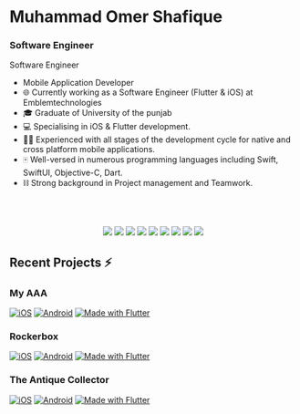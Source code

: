 # **Muhammad Omer Shafique**

### Software Engineer

Software Engineer
- Mobile Application Developer
- 🌐 Currently working as a Software Engineer (Flutter & iOS) at Emblemtechnologies
- 🎓 Graduate of University of the punjab
- 💻 Specialising in iOS & Flutter development.
- 👨‍🏫 Experienced with all stages of the development cycle for native and cross platform mobile applications.
- 🀄 Well-versed in numerous programming languages including Swift, SwiftUI, Objective-C, Dart.
- ⛓️ Strong background in Project management and Teamwork.

<br><br>

<div align="center">
<a href="https://omershafique0.github.io/">
<img src="https://img.shields.io/badge/Portfolio-000000?style=for-the-badge&logo=opsgenie&logoColor=ffffff"></a> 
 <a href="https://github.com/omershafique0/">
<img src="https://img.shields.io/badge/Github-211F1F?style=for-the-badge&logo=GitHub&logoColor=ffffff"></a> 
<a href="https://www.linkedin.com/in/omershafique/">
<img src="https://img.shields.io/badge/Linkedin-0077B5?style=for-the-badge&logo=Linkedin&logoColor=ffffff"></a>
<a href="https://www.facebook.com/omershafique0/">
<img src="https://img.shields.io/badge/Facebook-1877F2?style=for-the-badge&logo=Facebook&logoColor=ffffff"></a>
<a href="https://www.instagram.com/omer__shafique/">
<img src="https://img.shields.io/badge/Instagram-DD2A7B?style=for-the-badge&logo=Instagram&logoColor=ffffff"></a>
<a href="mailto:omershafique0@gmail.com">
<img src="https://img.shields.io/badge/Gmail-D44638?style=for-the-badge&logo=gmail&logoColor=ffffff"></a>
<a href="https://m.me/omershafique0/">
<img src="https://img.shields.io/badge/Chat-1877F2?style=for-the-badge&logo=Messenger&logoColor=ffffff"></a>
<a href="https://wa.me/923310437099?text=%23Github">
<img src="https://img.shields.io/badge/Chat-25D366?style=for-the-badge&logo=WhatsApp&logoColor=ffffff"></a>
<a href="https://wa.me/923310437099?text=Thank%20you%20for%20supporting%20me%20%E2%9D%A4%0ABank%20Account%20Details%0ATitle%3A%20Omer%20Shafique%0AIBAN%3A%20PK77MEZN0002930104339212">
<img src="https://img.shields.io/badge/Support-Developer-784fff?style=for-the-badge&logo=buy-me-a-coffee&logoColor=ffffff"></a>
</div>


## Recent Projects ⚡
### My AAA

[![iOS](https://img.shields.io/badge/AAA-FFBF00?logo=app-store&logoColor=ffffff)](https://apps.apple.com/pk/app/my-aaa/id1580543385)
[![Android](https://img.shields.io/badge/AAA-FFBF00?logo=google-play&logoColor=ffffff)](https://play.google.com/store/apps/details?id=com.aaa.myaaapass)
[![Made with Flutter](https://img.shields.io/badge/Made_with-Flutter-FFBF00?logo=flutter&logoColor=ffffff)](https://flutter.dev)

### Rockerbox

[![iOS](https://img.shields.io/badge/AAA-FFBF00?logo=app-store&logoColor=ffffff)](https://apps.apple.com/gb/app/rockerbox-news/id1571487045)
[![Android](https://img.shields.io/badge/AAA-FFBF00?logo=google-play&logoColor=ffffff)](https://play.google.com/store/apps/details?id=com.rockerbox.myrockerbox)
[![Made with Flutter](https://img.shields.io/badge/Made_with-Flutter-FFBF00?logo=flutter&logoColor=ffffff)](https://flutter.dev)

### The Antique Collector

[![iOS](https://img.shields.io/badge/AAA-FFBF00?logo=app-store&logoColor=ffffff)](https://apps.apple.com/fr/app/antique-collector/id1573041516?l=en)
[![Android](https://img.shields.io/badge/AAA-FFBF00?logo=google-play&logoColor=ffffff)](https://play.google.com/store/apps/details?id=com.antiquecollector.app)
[![Made with Flutter](https://img.shields.io/badge/Made_with-Flutter-FFBF00?logo=flutter&logoColor=ffffff)](https://flutter.dev)
